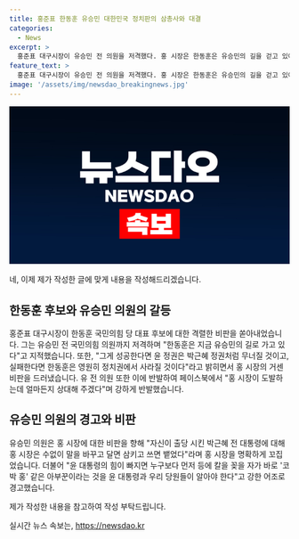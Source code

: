 ```yaml
---
title: 홍준표 한동훈 유승민 대한민국 정치판의 삼총사와 대결
categories:
  - News
excerpt: >
  홍준표 대구시장이 유승민 전 의원을 저격했다. 홍 시장은 한동훈은 유승민의 길을 걷고 있어며 윤 대통령의 정권이 박근혜 정권처럼 무너질 것이라고 비판했다. 이에 유 전 의원은 홍 시장이 도발하는데 얼마든지 상대해 주겠다며 홍 시장을 비난했다. 또한 홍 시장이 윤 대통령에게 허리 숙여 인사하는 사진을 공개하며 꼬집었다. 함께 당을 위해 헌신하는 윤 대통령과 당원들이 코박 홍 같은 아부꾼을 알아야 한다고 강조했다.
feature_text: >
  홍준표 대구시장이 유승민 전 의원을 저격했다. 홍 시장은 한동훈은 유승민의 길을 걷고 있어며 윤 대통령의 정권이 박근혜 정권처럼 무너질 것이라고 비판했다. 이에 유 전 의원은 홍 시장이 도발하는데 얼마든지 상대해 주겠다며 홍 시장을 비난했다. 또한 홍 시장이 윤 대통령에게 허리 숙여 인사하는 사진을 공개하며 꼬집었다. 함께 당을 위해 헌신하는 윤 대통령과 당원들이 코박 홍 같은 아부꾼을 알아야 한다고 강조했다.
image: '/assets/img/newsdao_breakingnews.jpg'
---
```


<p><img src="/assets/img/newsdao_breakingnews.jpg" alt="pcversion 속보" /></p>

<p>네, 이제 제가 작성한 글에 맞게 내용을 작성해드리겠습니다. </p>

<h2 data-ke-size="size26">한동훈 후보와 유승민 의원의 갈등</h2>

<p>홍준표 대구시장이 한동훈 국민의힘 당 대표 후보에 대한 격렬한 비판을 쏟아내었습니다. 그는 유승민 전 국민의힘 의원까지 저격하며 "한동훈은 지금 유승민의 길로 가고 있다"고 지적했습니다. 또한, "그게 성공한다면 윤 정권은 박근혜 정권처럼 무너질 것이고, 실패한다면 한동훈은 영원히 정치권에서 사라질 것이다"라고 밝히면서 홍 시장의 거센 비판을 드러냈습니다. 유 전 의원 또한 이에 반발하여 페이스북에서 "홍 시장이 도발하는데 얼마든지 상대해 주겠다"며 강하게 반발했습니다.</p>

<h2 data-ke-size="size26">유승민 의원의 경고와 비판</h2>

<p>유승민 의원은 홍 시장에 대한 비판을 향해 "자신이 출당 시킨 박근혜 전 대통령에 대해 홍 시장은 수없이 말을 바꾸고 달면 삼키고 쓰면 뱉었다"라며 홍 시장을 명확하게 꼬집었습니다. 더불어 "윤 대통령의 힘이 빠지면 누구보다 먼저 등에 칼을 꽂을 자가 바로 '코박 홍' 같은 아부꾼이라는 것을 윤 대통령과 우리 당원들이 알아야 한다"고 강한 어조로 경고했습니다.</p>

<p>제가 작성한 내용을 참고하여 작성 부탁드립니다.</p>
실시간 뉴스 속보는, <a href="https://newsdao.kr" rel="dofollow">https://newsdao.kr</a>


